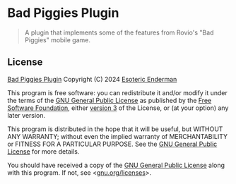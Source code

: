 # Bad Piggies Plugin

> A plugin that implements some of the features from Rovio's "Bad Piggies" mobile game.

## License

[Bad Piggies Plugin](./) Copyright (C) 2024 [Esoteric Enderman](https://enderman.dev)

This program is free software: you can redistribute it and/or modify it under the terms of the [GNU General Public License](./LICENSE) as published by the [Free Software Foundation](https://www.fsf.org/), either [version 3](./LICENSE) of the License, or (at your option) any later version.

This program is distributed in the hope that it will be useful, but WITHOUT ANY WARRANTY; without even the implied warranty of MERCHANTABILITY or FITNESS FOR A PARTICULAR PURPOSE. See the [GNU General Public License](./LICENSE) for more details.

You should have received a copy of the [GNU General Public License](./LICENSE) along with this program. If not, see <[gnu.org/licenses](https://www.gnu.org/licenses/)>.
